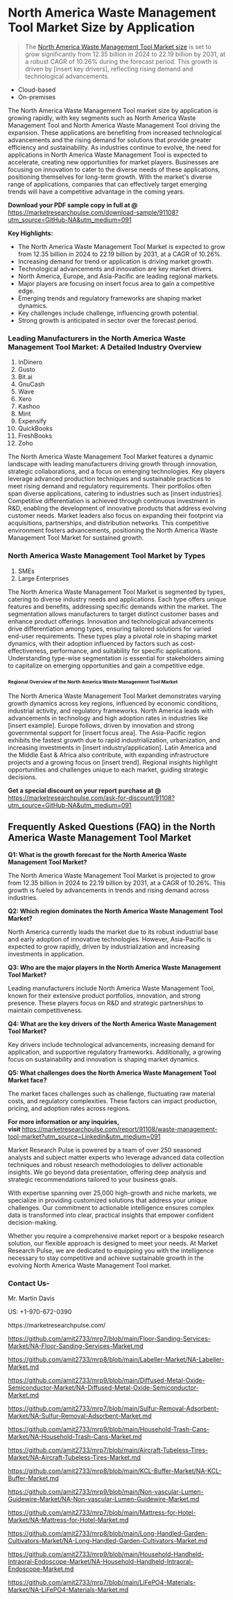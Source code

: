 <h1>North America Waste Management Tool Market&nbsp;Size by Application</h1><blockquote><p>The <a href="https://marketresearchpulse.com/download-sample/91108?utm_source=GitHub-NA&amp;utm_medium=091">North America Waste Management Tool Market size</a> is set to grow significantly from 12.35 billion in 2024 to 22.19 billion by 2031, at a robust CAGR of 10.26% during the forecast period. This growth is driven by [insert key drivers], reflecting rising demand and technological advancements.</p></blockquote><ul><li>Cloud-based<li> On-premises</li></ul><p>The North America Waste Management Tool market size by application is growing rapidly, with key segments such as North America Waste Management Tool and North America Waste Management Tool driving the expansion. These applications are benefiting from increased technological advancements and the rising demand for solutions that provide greater efficiency and sustainability. As industries continue to evolve, the need for applications in North America Waste Management Tool is expected to accelerate, creating new opportunities for market players. Businesses are focusing on innovation to cater to the diverse needs of these applications, positioning themselves for long-term growth. With the market's diverse range of applications, companies that can effectively target emerging trends will have a competitive advantage in the coming years.</p><p><strong>Download your PDF sample copy in full at @ </strong><a href="https://marketresearchpulse.com/download-sample/91108?utm_source=GitHub-NA&amp;utm_medium=091">https://marketresearchpulse.com/download-sample/91108?utm_source=GitHub-NA&amp;utm_medium=091</a></p><p><strong>Key Highlights: </strong></p><ul><li>The North America Waste Management Tool Market is expected to grow from 12.35 billion in 2024 to 22.19 billion by 2031, at a CAGR of 10.26%.</li><li>Increasing demand for trend or application is driving market growth.</li><li>Technological advancements and innovation are key market drivers.</li><li>North America, Europe, and Asia-Pacific are leading regional markets.</li><li>Major players are focusing on insert focus area to gain a competitive edge.</li><li>Emerging trends and regulatory frameworks are shaping market dynamics.</li><li>Key challenges include challenge, influencing growth potential.</li><li>Strong growth is anticipated in sector over the forecast period.</li></ul><h3>Leading Manufacturers in the North America Waste Management Tool Market: A Detailed Industry Overview</h3><ol><li>InDinero</li><li>Gusto</li><li>Bit.ai</li><li>GnuCash</li><li>Wave</li><li>Xero</li><li>Kashoo</li><li>Mint</li><li>Expensify</li><li>QuickBooks</li><li>FreshBooks</li><li>Zoho</li></ol><div class="flex max-w-full flex-col flex-grow"><div class="min-h-8 text-message flex w-full flex-col items-end gap-2 whitespace-normal break-words [.text-message+&amp;]:mt-5" dir="auto" data-message-author-role="assistant" data-message-id="fd8432e4-4910-450d-b182-61b7bfb0a01f" data-message-model-slug="gpt-4o"><div class="flex w-full flex-col gap-1 empty:hidden first:pt-[3px]"><div class="markdown prose w-full break-words dark:prose-invert light"><p>The North America Waste Management Tool Market features a dynamic landscape with leading manufacturers driving growth through innovation, strategic collaborations, and a focus on emerging technologies. Key players leverage advanced production techniques and sustainable practices to meet rising demand and regulatory requirements. Their portfolios often span diverse applications, catering to industries such as [insert industries]. Competitive differentiation is achieved through continuous investment in R&amp;D, enabling the development of innovative products that address evolving customer needs. Market leaders also focus on expanding their footprint via acquisitions, partnerships, and distribution networks. This competitive environment fosters advancements, positioning the North America Waste Management Tool Market for sustained growth.</p></div></div></div></div><h3>North America Waste Management Tool Market by Types</h3><ol><li>SMEs<li> Large Enterprises</li></ol><div class="flex max-w-full flex-col flex-grow"><div class="min-h-8 text-message flex w-full flex-col items-end gap-2 whitespace-normal break-words [.text-message+&amp;]:mt-5" dir="auto" data-message-author-role="assistant" data-message-id="084470be-0bb7-4664-bddf-5156b4f41249" data-message-model-slug="gpt-4o-mini"><div class="flex w-full flex-col gap-1 empty:hidden first:pt-[3px]"><div class="markdown prose w-full break-words dark:prose-invert light"><p>The North America Waste Management Tool Market is segmented by types, catering to diverse industry needs and applications. Each type offers unique features and benefits, addressing specific demands within the market. The segmentation allows manufacturers to target distinct customer bases and enhance product offerings. Innovation and technological advancements drive differentiation among types, ensuring tailored solutions for varied end-user requirements. These types play a pivotal role in shaping market dynamics, with their adoption influenced by factors such as cost-effectiveness, performance, and suitability for specific applications. Understanding type-wise segmentation is essential for stakeholders aiming to capitalize on emerging opportunities and gain a competitive edge.</p></div></div></div></div><h3><span style="font-size: 11px;">Regional Overview of the North America Waste Management Tool Market</span></h3><div class="flex max-w-full flex-col flex-grow"><div class="min-h-8 text-message flex w-full flex-col items-end gap-2 whitespace-normal break-words [.text-message+&amp;]:mt-5" dir="auto" data-message-author-role="assistant" data-message-id="e9038762-ce64-4e30-91c9-9bd413514231" data-message-model-slug="gpt-4o-mini"><div class="flex w-full flex-col gap-1 empty:hidden first:pt-[3px]"><div class="markdown prose w-full break-words dark:prose-invert light"><p>The North America Waste Management Tool Market demonstrates varying growth dynamics across key regions, influenced by economic conditions, industrial activity, and regulatory frameworks. North America leads with advancements in technology and high adoption rates in industries like [insert example]. Europe follows, driven by innovation and strong governmental support for [insert focus area]. The Asia-Pacific region exhibits the fastest growth due to rapid industrialization, urbanization, and increasing investments in [insert industry/application]. Latin America and the Middle East &amp; Africa also contribute, with expanding infrastructure projects and a growing focus on [insert trend]. Regional insights highlight opportunities and challenges unique to each market, guiding strategic decisions.</p></div></div></div></div><p><strong>Get a special discount on your report purchase at @ </strong><a href="https://marketresearchpulse.com/ask-for-discount/91108?utm_source=GitHub-NA&amp;utm_medium=091">https://marketresearchpulse.com/ask-for-discount/91108?utm_source=GitHub-NA&amp;utm_medium=091</a></p><h2>Frequently Asked Questions (FAQ) in the North America Waste Management Tool Market</h2><p><strong>Q1: What is the growth forecast for the North America Waste Management Tool Market?</strong></p><p>The North America Waste Management Tool Market is projected to grow from 12.35 billion in 2024 to 22.19 billion by 2031, at a CAGR of 10.26%. This growth is fueled by advancements in trends and rising demand across industries.</p><p><strong>Q2: Which region dominates the North America Waste Management Tool Market?</strong></p><p>North America currently leads the market due to its robust industrial base and early adoption of innovative technologies. However, Asia-Pacific is expected to grow rapidly, driven by industrialization and increasing investments in application.</p><p><strong>Q3: Who are the major players in the North America Waste Management Tool Market?</strong></p><p>Leading manufacturers include North America Waste Management Tool, known for their extensive product portfolios, innovation, and strong presence. These players focus on R&amp;D and strategic partnerships to maintain competitiveness.</p><p><strong>Q4: What are the key drivers of the North America Waste Management Tool Market?</strong></p><p>Key drivers include technological advancements, increasing demand for application, and supportive regulatory frameworks. Additionally, a growing focus on sustainability and innovation is shaping market dynamics.</p><p><strong>Q5: What challenges does the North America Waste Management Tool Market face?</strong></p><p>The market faces challenges such as challenge, fluctuating raw material costs, and regulatory complexities. These factors can impact production, pricing, and adoption rates across regions.</p><p><strong>For more information or any inquiries, visit&nbsp;</strong><a href="https://marketresearchpulse.com/report/91108/waste-management-tool-market?utm_source=Linkedin&utm_medium=091">https://marketresearchpulse.com/report/91108/waste-management-tool-market?utm_source=Linkedin&utm_medium=091</a></p><p>Market Research Pulse is powered by a team of over 250 seasoned analysts and subject matter experts who leverage advanced data collection techniques and robust research methodologies to deliver actionable insights. We go beyond data presentation, offering deep analysis and strategic recommendations tailored to your business goals.</p><p>With expertise spanning over 25,000 high-growth and niche markets, we specialize in providing customized solutions that address your unique challenges. Our commitment to actionable intelligence ensures complex data is transformed into clear, practical insights that empower confident decision-making.</p><p>Whether you require a comprehensive market report or a bespoke research solution, our flexible approach is designed to meet your needs. At Market Research Pulse, we are dedicated to equipping you with the intelligence necessary to stay competitive and achieve sustainable growth in the evolving North America Waste Management Tool market.</p><h3><strong>Contact Us-</strong></h3><p>Mr. Martin Davis</p><p>US: +1-970-672-0390</p><p>https://marketresearchpulse.com/</p><p><a href="https://github.com/amit2733/mrp7/blob/main/Floor-Sanding-Services-Market/NA-Floor-Sanding-Services-Market.md">https://github.com/amit2733/mrp7/blob/main/Floor-Sanding-Services-Market/NA-Floor-Sanding-Services-Market.md</a></p><p><a href="https://github.com/amit2733/mrp8/blob/main/Labeller-Market/NA-Labeller-Market.md">https://github.com/amit2733/mrp8/blob/main/Labeller-Market/NA-Labeller-Market.md</a></p><p><a href="https://github.com/amit2733/mrp9/blob/main/Diffused-Metal-Oxide-Semiconductor-Market/NA-Diffused-Metal-Oxide-Semiconductor-Market.md">https://github.com/amit2733/mrp9/blob/main/Diffused-Metal-Oxide-Semiconductor-Market/NA-Diffused-Metal-Oxide-Semiconductor-Market.md</a></p><p><a href="https://github.com/amit2733/mrp7/blob/main/Sulfur-Removal-Adsorbent-Market/NA-Sulfur-Removal-Adsorbent-Market.md">https://github.com/amit2733/mrp7/blob/main/Sulfur-Removal-Adsorbent-Market/NA-Sulfur-Removal-Adsorbent-Market.md</a></p><p><a href="https://github.com/amit2733/mrp9/blob/main/Household-Trash-Cans-Market/NA-Household-Trash-Cans-Market.md">https://github.com/amit2733/mrp9/blob/main/Household-Trash-Cans-Market/NA-Household-Trash-Cans-Market.md</a></p><p><a href="https://github.com/amit2733/mrp7/blob/main/Aircraft-Tubeless-Tires-Market/NA-Aircraft-Tubeless-Tires-Market.md">https://github.com/amit2733/mrp7/blob/main/Aircraft-Tubeless-Tires-Market/NA-Aircraft-Tubeless-Tires-Market.md</a></p><p><a href="https://github.com/amit2733/mrp8/blob/main/KCL-Buffer-Market/NA-KCL-Buffer-Market.md">https://github.com/amit2733/mrp8/blob/main/KCL-Buffer-Market/NA-KCL-Buffer-Market.md</a></p><p><a href="https://github.com/amit2733/mrp9/blob/main/Non-vascular-Lumen-Guidewire-Market/NA-Non-vascular-Lumen-Guidewire-Market.md">https://github.com/amit2733/mrp9/blob/main/Non-vascular-Lumen-Guidewire-Market/NA-Non-vascular-Lumen-Guidewire-Market.md</a></p><p><a href="https://github.com/amit2733/mrp7/blob/main/Mattress-for-Hotel-Market/NA-Mattress-for-Hotel-Market.md">https://github.com/amit2733/mrp7/blob/main/Mattress-for-Hotel-Market/NA-Mattress-for-Hotel-Market.md</a></p><p><a href="https://github.com/amit2733/mrp8/blob/main/Long-Handled-Garden-Cultivators-Market/NA-Long-Handled-Garden-Cultivators-Market.md">https://github.com/amit2733/mrp8/blob/main/Long-Handled-Garden-Cultivators-Market/NA-Long-Handled-Garden-Cultivators-Market.md</a></p><p><a href="https://github.com/amit2733/mrp9/blob/main/Household-Handheld-Intraoral-Endoscope-Market/NA-Household-Handheld-Intraoral-Endoscope-Market.md">https://github.com/amit2733/mrp9/blob/main/Household-Handheld-Intraoral-Endoscope-Market/NA-Household-Handheld-Intraoral-Endoscope-Market.md</a></p><p><a href="https://github.com/amit2733/mrp7/blob/main/LiFePO4-Materials-Market/NA-LiFePO4-Materials-Market.md">https://github.com/amit2733/mrp7/blob/main/LiFePO4-Materials-Market/NA-LiFePO4-Materials-Market.md</a></p>
